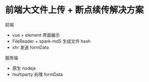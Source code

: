 # 前端大文件上传 + 断点续传解决方案

前端
* vue + element 界面展示
* FileReader + spark-md5 生成文件 hash
* xhr 发送 formData

服务端
* 原生 nodejs
* multiparty 处理 formData
